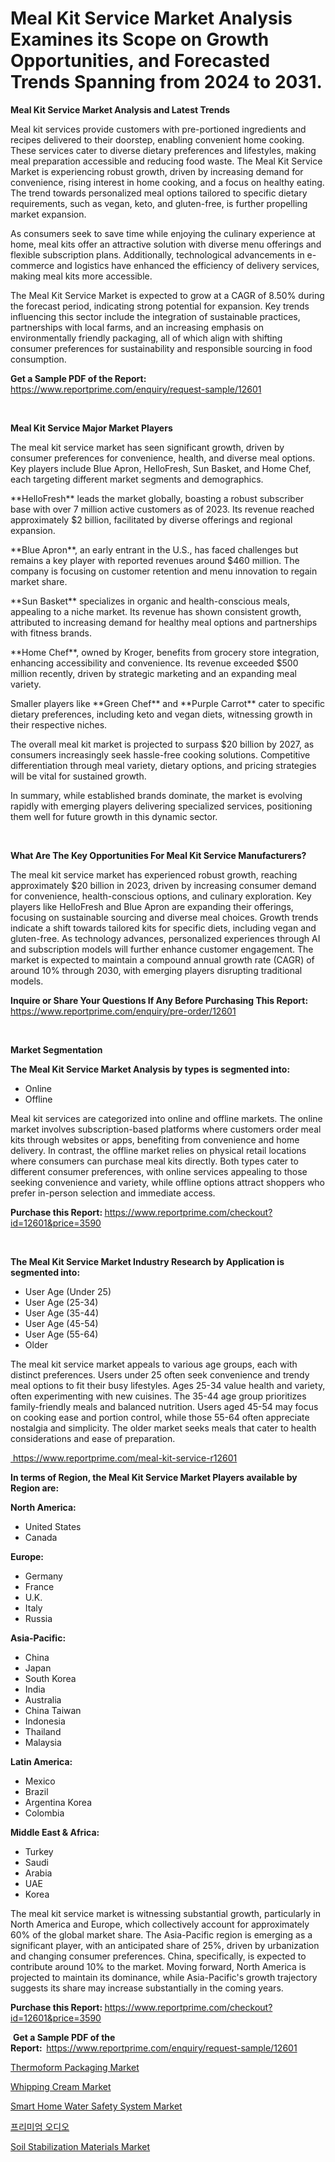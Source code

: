 <p><h1>Meal Kit Service Market Analysis Examines its Scope on Growth Opportunities, and Forecasted Trends Spanning from 2024 to 2031.</h1></p><p><strong>Meal Kit Service Market Analysis and Latest Trends</strong></p>
<p><p>Meal kit services provide customers with pre-portioned ingredients and recipes delivered to their doorstep, enabling convenient home cooking. These services cater to diverse dietary preferences and lifestyles, making meal preparation accessible and reducing food waste. The Meal Kit Service Market is experiencing robust growth, driven by increasing demand for convenience, rising interest in home cooking, and a focus on healthy eating. The trend towards personalized meal options tailored to specific dietary requirements, such as vegan, keto, and gluten-free, is further propelling market expansion.</p><p>As consumers seek to save time while enjoying the culinary experience at home, meal kits offer an attractive solution with diverse menu offerings and flexible subscription plans. Additionally, technological advancements in e-commerce and logistics have enhanced the efficiency of delivery services, making meal kits more accessible.</p><p>The Meal Kit Service Market is expected to grow at a CAGR of 8.50% during the forecast period, indicating strong potential for expansion. Key trends influencing this sector include the integration of sustainable practices, partnerships with local farms, and an increasing emphasis on environmentally friendly packaging, all of which align with shifting consumer preferences for sustainability and responsible sourcing in food consumption.</p></p>
<p><strong>Get a Sample PDF of the Report:&nbsp;</strong> <a href="https://www.reportprime.com/enquiry/request-sample/12601">https://www.reportprime.com/enquiry/request-sample/12601</a></p>
<p>&nbsp;</p>
<p><strong>Meal Kit Service Major Market Players</strong></p>
<p><p>The meal kit service market has seen significant growth, driven by consumer preferences for convenience, health, and diverse meal options. Key players include Blue Apron, HelloFresh, Sun Basket, and Home Chef, each targeting different market segments and demographics.</p><p>**HelloFresh** leads the market globally, boasting a robust subscriber base with over 7 million active customers as of 2023. Its revenue reached approximately $2 billion, facilitated by diverse offerings and regional expansion.</p><p>**Blue Apron**, an early entrant in the U.S., has faced challenges but remains a key player with reported revenues around $460 million. The company is focusing on customer retention and menu innovation to regain market share.</p><p>**Sun Basket** specializes in organic and health-conscious meals, appealing to a niche market. Its revenue has shown consistent growth, attributed to increasing demand for healthy meal options and partnerships with fitness brands. </p><p>**Home Chef**, owned by Kroger, benefits from grocery store integration, enhancing accessibility and convenience. Its revenue exceeded $500 million recently, driven by strategic marketing and an expanding meal variety.</p><p>Smaller players like **Green Chef** and **Purple Carrot** cater to specific dietary preferences, including keto and vegan diets, witnessing growth in their respective niches.</p><p>The overall meal kit market is projected to surpass $20 billion by 2027, as consumers increasingly seek hassle-free cooking solutions. Competitive differentiation through meal variety, dietary options, and pricing strategies will be vital for sustained growth.</p><p>In summary, while established brands dominate, the market is evolving rapidly with emerging players delivering specialized services, positioning them well for future growth in this dynamic sector.</p></p>
<p>&nbsp;</p>
<p><strong>What Are The Key Opportunities For Meal Kit Service Manufacturers?</strong></p>
<p><p>The meal kit service market has experienced robust growth, reaching approximately $20 billion in 2023, driven by increasing consumer demand for convenience, health-conscious options, and culinary exploration. Key players like HelloFresh and Blue Apron are expanding their offerings, focusing on sustainable sourcing and diverse meal choices. Growth trends indicate a shift towards tailored kits for specific diets, including vegan and gluten-free. As technology advances, personalized experiences through AI and subscription models will further enhance customer engagement. The market is expected to maintain a compound annual growth rate (CAGR) of around 10% through 2030, with emerging players disrupting traditional models.</p></p>
<p><strong>Inquire or Share Your Questions If Any Before Purchasing This Report:</strong> <a href="https://www.reportprime.com/enquiry/pre-order/12601">https://www.reportprime.com/enquiry/pre-order/12601</a></p>
<p>&nbsp;</p>
<p><strong>Market Segmentation</strong></p>
<p><strong>The Meal Kit Service Market Analysis by types is segmented into:</strong></p>
<p><ul><li>Online</li><li>Offline</li></ul></p>
<p><p>Meal kit services are categorized into online and offline markets. The online market involves subscription-based platforms where customers order meal kits through websites or apps, benefiting from convenience and home delivery. In contrast, the offline market relies on physical retail locations where consumers can purchase meal kits directly. Both types cater to different consumer preferences, with online services appealing to those seeking convenience and variety, while offline options attract shoppers who prefer in-person selection and immediate access.</p></p>
<p><strong>Purchase this Report:&nbsp;</strong><a href="https://www.reportprime.com/checkout?id=12601&price=3590">https://www.reportprime.com/checkout?id=12601&price=3590</a></p>
<p>&nbsp;</p>
<p><strong>The Meal Kit Service Market Industry Research by Application is segmented into:</strong></p>
<p><ul><li>User Age (Under 25)</li><li>User Age (25-34)</li><li>User Age (35-44)</li><li>User Age (45-54)</li><li>User Age (55-64)</li><li>Older</li></ul></p>
<p><p>The meal kit service market appeals to various age groups, each with distinct preferences. Users under 25 often seek convenience and trendy meal options to fit their busy lifestyles. Ages 25-34 value health and variety, often experimenting with new cuisines. The 35-44 age group prioritizes family-friendly meals and balanced nutrition. Users aged 45-54 may focus on cooking ease and portion control, while those 55-64 often appreciate nostalgia and simplicity. The older market seeks meals that cater to health considerations and ease of preparation.</p></p>
<p><a href="https://www.reportprime.com/meal-kit-service-r12601">&nbsp;https://www.reportprime.com/meal-kit-service-r12601</a></p>
<p><strong>In terms of Region, the Meal Kit Service Market Players available by Region are:</strong></p>
<p>
    <p> <strong> North America: </strong>
        <ul>
            <li>United States</li>
            <li>Canada</li>
        </ul>
        </p> 
    <p> <strong> Europe: </strong>
        <ul>
            <li>Germany</li>
            <li>France</li>
            <li>U.K.</li>
            <li>Italy</li>
            <li>Russia</li>
        </ul>
        </p> 
    <p> <strong> Asia-Pacific: </strong>
        <ul>
            <li>China</li>
            <li>Japan</li>
            <li>South Korea</li>
            <li>India</li>
            <li>Australia</li>
            <li>China Taiwan</li>
            <li>Indonesia</li>
            <li>Thailand</li>
            <li>Malaysia</li>
        </ul>
        </p> 
    <p> <strong> Latin America: </strong>
        <ul>
            <li>Mexico</li>
            <li>Brazil</li>
            <li>Argentina Korea</li>
            <li>Colombia</li>
        </ul>
        </p> 
    <p> <strong> Middle East & Africa: </strong>
        <ul>
            <li>Turkey</li>
            <li>Saudi</li>
            <li>Arabia</li>
            <li>UAE</li>
            <li>Korea</li>
        </ul>
    </p>
    </p>
<p><p>The meal kit service market is witnessing substantial growth, particularly in North America and Europe, which collectively account for approximately 60% of the global market share. The Asia-Pacific region is emerging as a significant player, with an anticipated share of 25%, driven by urbanization and changing consumer preferences. China, specifically, is expected to contribute around 10% to the market. Moving forward, North America is projected to maintain its dominance, while Asia-Pacific's growth trajectory suggests its share may increase substantially in the coming years.</p></p>
<p><strong>Purchase this Report: </strong><a href="https://www.reportprime.com/checkout?id=12601&price=3590">https://www.reportprime.com/checkout?id=12601&price=3590</a></p>
<p>&nbsp;<strong>Get a Sample PDF of the Report:&nbsp;&nbsp;</strong><a href="https://www.reportprime.com/enquiry/request-sample/12601">https://www.reportprime.com/enquiry/request-sample/12601</a></p>
<p><strong></strong></p>
<p><p><a href="https://www.linkedin.com/pulse/thermoform-packaging-market-size-segmentation-trends-growth-yuzye?trackingId=BkL9gXfqQ5m%2BYOlusKfKYw%3D%3D">Thermoform Packaging Market</a></p><p><a href="https://github.com/ashepherd82/Market-Research-Report-List-6/blob/main/whipping-cream-market.md">Whipping Cream Market</a></p><p><a href="https://issuu.com/reportprime-2/docs/smart-home-water-safety-system-mark_3e5af58616ebf6">Smart Home Water Safety System Market</a></p><p><a href="https://medium.com/@avaoneill70/%ED%94%84%EB%A6%AC%EB%AF%B8%EC%97%84-%EC%98%A4%EB%94%94%EC%98%A4-%EC%8B%9C%EC%9E%A5-%EA%B7%9C%EB%AA%A8-%EC%A0%90%EC%9C%A0%EC%9C%A8-%EB%B0%8F-%ED%8A%B8%EB%A0%8C%EB%93%9C-%EB%B6%84%EC%84%9D-%EB%B3%B4%EA%B3%A0%EC%84%9C-%EC%A0%9C%ED%92%88%EB%B3%84-400-1000-%EC%99%80%ED%8A%B8-400-%EC%99%80%ED%8A%B8-%EC%9D%B4%ED%95%98-1000-%EC%99%80%ED%8A%B8-%EC%9D%B4%EC%83%81-%EB%B0%8F-%EC%84%B8%EB%B6%84%ED%99%94-%EC%98%88%EC%B8%A1-2024-2031-0ad92ea72a85">프리미엄 오디오</a></p><p><a href="https://www.linkedin.com/pulse/what-innovations-market-trends-shaping-soil-stabilization-ycg2e?trackingId=DNeYsgmrQY2weLYqoSzx7g%3D%3D">Soil Stabilization Materials Market</a></p></p>
